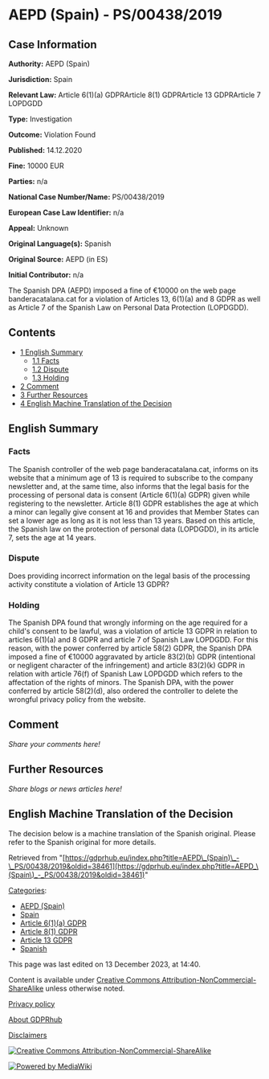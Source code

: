 # AEPD (Spain) - PS/00438/2019

## Case Information

**Authority:** AEPD (Spain)

**Jurisdiction:** Spain

**Relevant Law:** Article 6(1)(a) GDPRArticle 8(1) GDPRArticle 13 GDPRArticle 7 LOPDGDD

**Type:** Investigation

**Outcome:** Violation Found

**Published:** 14.12.2020

**Fine:** 10000 EUR

**Parties:** n/a

**National Case Number/Name:** PS/00438/2019

**European Case Law Identifier:** n/a

**Appeal:** Unknown

**Original Language(s):** Spanish

**Original Source:** AEPD (in ES)

**Initial Contributor:** n/a

The Spanish DPA (AEPD) imposed a fine of €10000 on the web page banderacatalana.cat for a violation of Articles 13, 6(1)(a) and 8 GDPR as well as Article 7 of the Spanish Law on Personal Data Protection (LOPDGDD).

## Contents

*   [1 English Summary](#English_Summary)
    *   [1.1 Facts](#Facts)
    *   [1.2 Dispute](#Dispute)
    *   [1.3 Holding](#Holding)
*   [2 Comment](#Comment)
*   [3 Further Resources](#Further_Resources)
*   [4 English Machine Translation of the Decision](#English_Machine_Translation_of_the_Decision)

## English Summary

### Facts

The Spanish controller of the web page banderacatalana.cat, informs on its website that a minimum age of 13 is required to subscribe to the company newsletter and, at the same time, also informs that the legal basis for the processing of personal data is consent (Article 6(1)(a) GDPR) given while registering to the newsletter. Article 8(1) GDPR establishes the age at which a minor can legally give consent at 16 and provides that Member States can set a lower age as long as it is not less than 13 years. Based on this article, the Spanish law on the protection of personal data (LOPDGDD), in its article 7, sets the age at 14 years.

### Dispute

Does providing incorrect information on the legal basis of the processing activity constitute a violation of Article 13 GDPR?

### Holding

The Spanish DPA found that wrongly informing on the age required for a child's consent to be lawful, was a violation of article 13 GDPR in relation to articles 6(1)(a) and 8 GDPR and article 7 of Spanish Law LOPDGDD. For this reason, with the power conferred by article 58(2) GDPR, the Spanish DPA imposed a fine of €10000 aggravated by article 83(2)(b) GDPR (intentional or negligent character of the infringement) and article 83(2)(k) GDPR in relation with article 76(f) of Spanish Law LOPDGDD which refers to the affectation of the rights of minors. The Spanish DPA, with the power conferred by article 58(2)(d), also ordered the controller to delete the wrongful privacy policy from the website.

## Comment

_Share your comments here!_

## Further Resources

_Share blogs or news articles here!_

## English Machine Translation of the Decision

The decision below is a machine translation of the Spanish original. Please refer to the Spanish original for more details.

Retrieved from "[https://gdprhub.eu/index.php?title=AEPD\_(Spain)\_-\_PS/00438/2019&oldid=38461](https://gdprhub.eu/index.php?title=AEPD_\(Spain\)_-_PS/00438/2019&oldid=38461)"

[Categories](/index.php?title=Special:Categories "Special:Categories"):

*   [AEPD (Spain)](/index.php?title=Category:AEPD_\(Spain\) "Category:AEPD (Spain)")
*   [Spain](/index.php?title=Category:Spain "Category:Spain")
*   [Article 6(1)(a) GDPR](/index.php?title=Category:Article_6\(1\)\(a\)_GDPR "Category:Article 6(1)(a) GDPR")
*   [Article 8(1) GDPR](/index.php?title=Category:Article_8\(1\)_GDPR "Category:Article 8(1) GDPR")
*   [Article 13 GDPR](/index.php?title=Category:Article_13_GDPR "Category:Article 13 GDPR")
*   [Spanish](/index.php?title=Category:Spanish "Category:Spanish")

This page was last edited on 13 December 2023, at 14:40.

Content is available under [Creative Commons Attribution-NonCommercial-ShareAlike](https://creativecommons.org/licenses/by-nc-sa/4.0/) unless otherwise noted.

[Privacy policy](/index.php?title=GDPRhub:Privacy_policy)

[About GDPRhub](/index.php?title=GDPRhub:About)

[Disclaimers](/index.php?title=GDPRhub:General_disclaimer)

[![Creative Commons Attribution-NonCommercial-ShareAlike](/resources/assets/licenses/cc-by-nc-sa.png)](https://creativecommons.org/licenses/by-nc-sa/4.0/)

[![Powered by MediaWiki](/resources/assets/poweredby_mediawiki_88x31.png)](https://www.mediawiki.org/)